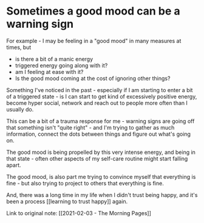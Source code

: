 # Sometimes a good mood can be a warning sign

For example - I may be feeling in a "good mood" in many measures at times, but 

- is there a bit of a manic energy 
- triggered energy going along with it? 
- am I feeling at ease with it?  
- Is the good mood coming at the cost of ignoring other things? 

Something I've noticed in the past - especially if I am starting to enter a bit of a triggered state - is I can start to get kind of excessively positive energy, become hyper social, network and reach out to people more often than I usually do.

This can be a bit of a trauma response for me - warning signs are going off that something isn't "quite right" - and I'm trying to gather as much information, connect the dots between things and figure out what's going on.

The good mood is being propelled by this very intense energy, and being in that state - often other aspects of my self-care routine might start falling apart. 

The good mood, is also part me trying to convince myself that everything is fine - but also trying to project to others that everything is fine.

And, there was a long time in my life when I didn't trust being happy, and it's been a process [[learning to trust happy]] again. 








Link to original note: [[2021-02-03 - The Morning Pages]]